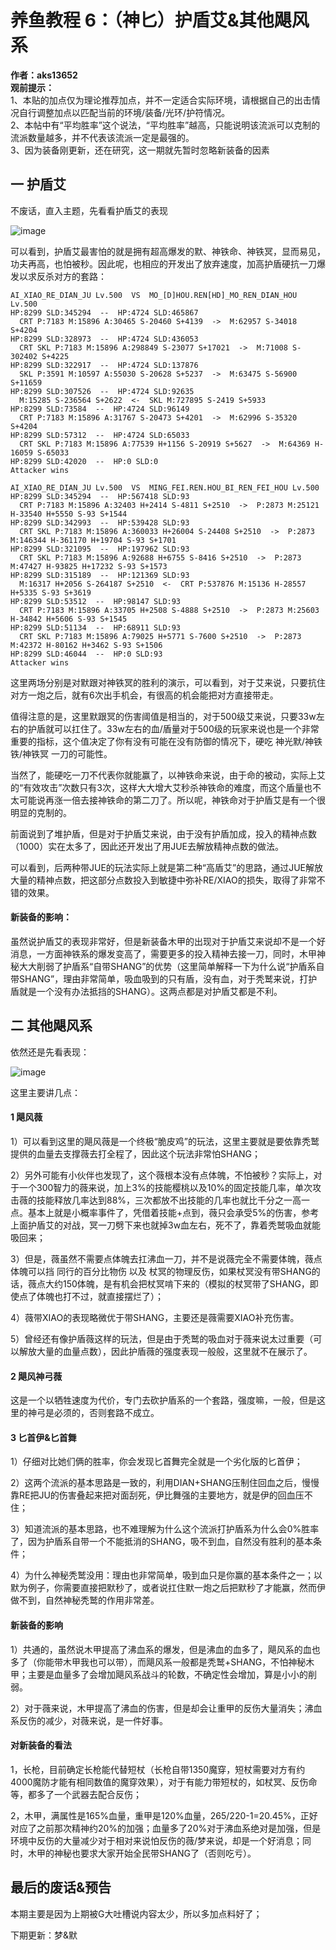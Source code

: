 # 养鱼教程 6：（神匕）护盾艾&其他飓风系
**作者：aks13652**    
**观前提示：**   
1、本贴的加点仅为理论推荐加点，并不一定适合实际环境，请根据自己的出击情况自行调整加点以匹配当前的环境/装备/光环/护符情况。   
2、本帖中有“平均胜率”这个说法，“平均胜率”越高，只能说明该流派可以克制的流派数量越多，并不代表该流派一定是最强的。   
3、因为装备刚更新，还在研究，这一期就先暂时忽略新装备的因素
## 一 护盾艾
不废话，直入主题，先看看护盾艾的表现   

![image](https://user-images.githubusercontent.com/35645329/198013390-578a6b8d-0205-4555-b21c-d7df80739699.png)   

可以看到，护盾艾最害怕的就是拥有超高爆发的默、神铁命、神铁冥，显而易见，功夫再高，也怕被秒。因此呢，也相应的开发出了放弃速度，加高护盾硬抗一刀爆发以求反杀对方的套路：   
```
AI_XIAO_RE_DIAN_JU Lv.500  VS  MO_[D]HOU.REN[HD]_MO_REN_DIAN_HOU Lv.500
HP:8299 SLD:345294  --  HP:4724 SLD:465867
  CRT P:7183 M:15896 A:30465 S-20460 S+4139  ->  M:62957 S-34018 S+4204
HP:8299 SLD:328973  --  HP:4724 SLD:436053
  CRT SKL P:7183 M:15896 A:298849 S-23077 S+17021  ->  M:71008 S-302402 S+4225
HP:8299 SLD:322917  --  HP:4724 SLD:137876
  SKL P:3591 M:10597 A:55030 S-20628 S+5237  ->  M:63475 S-56900 S+11659
HP:8299 SLD:307526  --  HP:4724 SLD:92635
  M:15285 S-236564 S+2622  <-  SKL M:727895 S-2419 S+5933
HP:8299 SLD:73584  --  HP:4724 SLD:96149
  CRT P:7183 M:15896 A:31767 S-20473 S+4201  ->  M:62996 S-35320 S+4204
HP:8299 SLD:57312  --  HP:4724 SLD:65033
  CRT SKL P:7183 M:15896 A:77539 H+1156 S-20919 S+5627  ->  M:64369 H-16059 S-65033
HP:8299 SLD:42020  --  HP:0 SLD:0
Attacker wins

AI_XIAO_RE_DIAN_JU Lv.500  VS  MING_FEI.REN.HOU_BI_REN_FEI_HOU Lv.500
HP:8299 SLD:345294  --  HP:567418 SLD:93
  CRT P:7183 M:15896 A:32403 H+2414 S-4811 S+2510  ->  P:2873 M:25121 H-33540 H+5550 S-93 S+1544
HP:8299 SLD:342993  --  HP:539428 SLD:93
  CRT SKL P:7183 M:15896 A:360033 H+26004 S-24408 S+2510  ->  P:2873 M:146344 H-361170 H+19704 S-93 S+1701
HP:8299 SLD:321095  --  HP:197962 SLD:93
  CRT SKL P:7183 M:15896 A:92688 H+6755 S-8416 S+2510  ->  P:2873 M:47427 H-93825 H+17232 S-93 S+1573
HP:8299 SLD:315189  --  HP:121369 SLD:93
  M:16317 H+2056 S-264187 S+2510  <-  CRT P:537876 M:15136 H-28557 H+5335 S-93 S+3619
HP:8299 SLD:53512  --  HP:98147 SLD:93
  CRT P:7183 M:15896 A:33705 H+2508 S-4888 S+2510  ->  P:2873 M:25603 H-34842 H+5606 S-93 S+1545
HP:8299 SLD:51134  --  HP:68911 SLD:93
  CRT SKL P:7183 M:15896 A:79025 H+5771 S-7600 S+2510  ->  P:2873 M:42372 H-80162 H+3462 S-93 S+1506
HP:8299 SLD:46044  --  HP:0 SLD:93
Attacker wins
```
这里两场分别是对默跟对神铁冥的胜利的演示，可以看到，对于艾来说，只要抗住对方一炮之后，就有6次出手机会，有很高的机会能把对方直接带走。   

值得注意的是，这里默跟冥的伤害阈值是相当的，对于500级艾来说，只要33w左右的护盾就可以扛住了。33w左右的血/盾量对于500级的玩家来说也是一个非常重要的指标，这个值决定了你有没有可能在没有防御的情况下，硬吃 神光默/神铁铁/神铁冥 一刀的可能性。   

当然了，能硬吃一刀不代表你就能赢了，以神铁命来说，由于命的被动，实际上艾的“有效攻击”次数只有3次，这样大大增大艾秒杀神铁命的难度，而这个盾量也不太可能说再涨一倍去接神铁命的第二刀了。所以呢，神铁命对于护盾艾是有一个很明显的克制的。   

前面说到了堆护盾，但是对于护盾艾来说，由于没有护盾加成，投入的精神点数（1000）实在太多了，因此还开发出了用JUE去解放精神点数的做法。   

可以看到，后两种带JUE的玩法实际上就是第二种“高盾艾”的思路，通过JUE解放大量的精神点数，把这部分点数投入到敏捷中弥补RE/XIAO的损失，取得了非常不错的效果。

#### 新装备的影响：   
虽然说护盾艾的表现非常好，但是新装备木甲的出现对于护盾艾来说却不是一个好消息，一方面神铁系的爆发变高了，需要更多的投入精神去接一刀，同时，木甲神秘大大削弱了护盾系“自带SHANG”的优势（这里简单解释一下为什么说“护盾系自带SHANG”，理由非常简单，吸血吸到的只有盾，没有血，对于秃鹫来说，打护盾就是一个没有办法抵挡的SHANG）。这两点都是对护盾艾都是不利。
## 二 其他飓风系
依然还是先看表现：   

![image](https://user-images.githubusercontent.com/35645329/198014240-98d7c184-8f52-427b-acd3-5f74d218f853.png)   

这里主要讲几点：
#### 1 飓风薇
1）可以看到这里的飓风薇是一个终极“脆皮鸡”的玩法，这里主要就是要依靠秃鹫提供的血量去支撑薇去打全程了，因此这个玩法非常怕SHANG；   

2）另外可能有小伙伴也发现了，这个薇根本没有点体魄，不怕被秒？实际上，对于一个300智力的薇来说，加上3%的技能樱桃以及10%的固定技能几率，单次攻击薇的技能释放几率达到88%，三次都放不出技能的几率也就比千分之一高一点。基本上就是小概率事件了，凭借着技能+点到，薇只会承受5%的伤害，参考上面护盾艾的对战，冥一刀劈下来也就掉3w血左右，死不了，靠着秃鹫吸血就能吸回来；    

3）但是，薇虽然不需要点体魄去扛沸血一刀，并不是说薇完全不需要体魄，薇点体魄可以挡 同行的百分比物伤 以及 杖冥的物理反伤，如果杖冥没有带SHANG的话，薇点大约150体魄，是有机会把杖冥啃下来的（模拟的杖冥带了SHANG，即使点了体魄也打不过，就直接摆烂了）；    

4）薇带XIAO的表现略微优于带SHANG，主要还是薇需要XIAO补充伤害。    

5）曾经还有像护盾薇这样的玩法，但是由于秃鹫的吸血对于薇来说太过重要（可以解放大量的血量点数），因此护盾薇的强度表现一般般，这里就不在展示了。    
#### 2 飓风神弓薇
这是一个以牺牲速度为代价，专门去砍护盾系的一个套路，强度嘛，一般，但是这里的神弓是必须的，否则套路不成立。

#### 3 匕首伊&匕首舞
1）仔细对比她们俩的胜率，你会发现匕首舞完全就是一个劣化版的匕首伊；   

2）这两个流派的基本思路是一致的，利用DIAN+SHANG压制住回血之后，慢慢靠RE把JU的伤害叠起来把对面刮死，伊比舞强的主要地方，就是伊的回血压不住；   

3）知道流派的基本思路，也不难理解为什么这个流派打护盾系为什么会0%胜率了，因为护盾系自带一个不能抵消的SHANG，吸不到血，自然没有胜利的基本条件；   

4）为什么神秘秃鹫没用：理由也非常简单，吸到血只是你赢的基本条件之一；以默为例子，你需要直接把默秒了，或者说扛住默一炮之后把默秒了才能赢，然而伊做不到，自然神秘秃鹫的作用非常差。

#### 新装备的影响
1）共通的，虽然说木甲提高了沸血系的爆发，但是沸血的血多了，飓风系的血也多了（你能带木甲我也可以带），而飓风系一般都是秃鹫+SHANG，不怕神秘木甲；主要是血量多了会增加飓风系战斗的轮数，不确定性会增加，算是小小的削弱。   

2）对于薇来说，木甲提高了沸血的伤害，但是却会让重甲的反伤大量消失；沸血系反伤的减少，对薇来说，是一件好事。
#### 对新装备的看法
1，长枪，目前确定长枪能代替短杖（长枪自带1350魔穿，短杖需要对方有约4000魔防才能有相同数值的魔穿效果），对于有能力带短杖的，如杖冥、反伤命等，都多了一个武器去配合反伤；   

2，木甲，满属性是165%血量，重甲是120%血量，265/220-1=20.45%，正好对应了之前那次精神约20%的加强；血量多了20%对于沸血系绝对是加强，但是环境中反伤的大量减少对于相对来说怕反伤的薇/梦来说，却是一个好消息；同时，木甲的神秘也要求大家开始全民带SHANG了（否则吃亏）。
## 最后的废话&预告
本期主要是因为上期被G大吐槽说内容太少，所以多加点料好了；   

下期更新：梦&默
